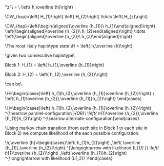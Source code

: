 
\"z"\ = \ \left\{ h,\overline {h}\right\}

\CW_{hap}=\left\{ H_{1}\right\} \left\{ H_{2}\right\} \ldots \left\{ H_{z}\right\}

\CW_{hap}=\left\{\begin{aligned}\overline {h_{1}}\\ h_{1}\end{aligned}\right\} \left\{\begin{aligned}\overline {h_{2}}\\ h_{2}\end{aligned}\right\} \ldots \left\{\begin{aligned}\overline {h_{z}}\\ h_{z}\end{aligned}\right\}


\The most likely haplotype state 
\H = \left\{ h,\overline {h}\right\} 

\given two consecutive haplotype\

Block 1:  H_{1} = \left\{ h_{1},\overline {h_{1}}\right\}

Block 2:  H_{2} = \left\{ h_{2},\overline {h_{2}}\right\}

\can be\

\H=\begin{cases}\left\{ h_{1}h_{2},\overline {h_{1}}\overline {h_{2}}\right\} \\ \left\{ h_{1}\overline {h_{2}},\overline {h_{1}}h_{2}\right\} \end{cases}

\H=\begin{cases}\left\{ h_{1}h_{2},\overline {h_{1}}\overline {h_{2}}\right\} ^{\nearrow parallel-configuration }_{OR}\\ \left\{ h_{1}\overline {h_{2}},\overline {h_{1}}h_{2}\right\} ^{\searrow alternate-configuration}\end{cases}

\Using markov chain transition (from each site in Block 1 to each site in Block 2) we compute likelihood of the each possible configuration:

\h,\overline {h}=\begin{cases}\left( h_{1}h_{2}\right) ,\left( \overline {h_{1}},\overline {h_{2}}\right) ^{\longrightarrow with likelihood (L{_1}) }\\ \left( h_{1}\overline {h_{2}}\right) ,\left( \overline {h_{1}}h_{2}\right) ^{\longrightarrow with likelihood (L{_2}) }\end{cases}

